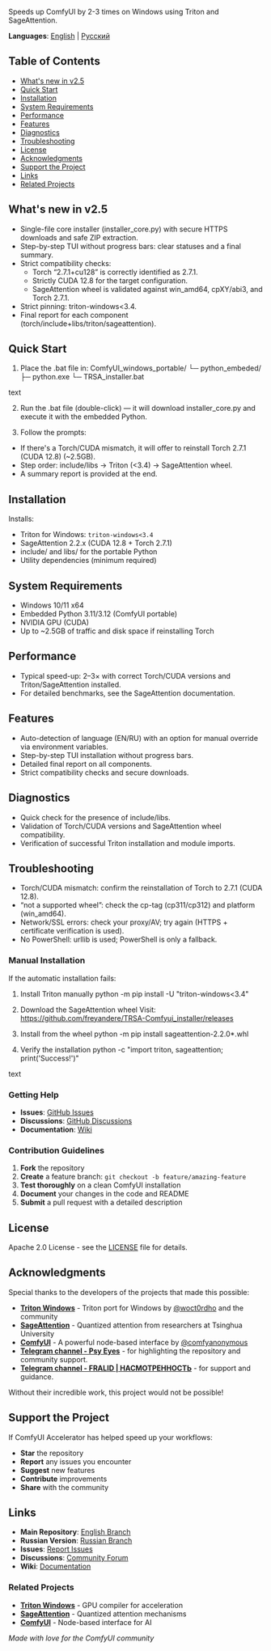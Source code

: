 Speeds up ComfyUI by 2-3 times on Windows using Triton and SageAttention.

**Languages**: [English](https://github.com/freyandere/TRSA-Comfyui_installer/tree/main) | [Русский](https://github.com/freyandere/TRSA-Comfyui_installer/tree/main-ru)

## Table of Contents
- [What's new in v2.5](#whats-new-in-v25)
- [Quick Start](#quick-start)
- [Installation](#installation)
- [System Requirements](#system-requirements)
- [Performance](#performance)
- [Features](#features)
- [Diagnostics](#diagnostics)
- [Troubleshooting](#troubleshooting)
- [License](#license)
- [Acknowledgments](#acknowledgments)
- [Support the Project](#support-the-project)
- [Links](#links)
- [Related Projects](#related-projects)

## What's new in v2.5

- Single-file core installer (installer_core.py) with secure HTTPS downloads and safe ZIP extraction.
- Step-by-step TUI without progress bars: clear statuses and a final summary.
- Strict compatibility checks:
  - Torch “2.7.1+cu128” is correctly identified as 2.7.1.
  - Strictly CUDA 12.8 for the target configuration.
  - SageAttention wheel is validated against win_amd64, cpXY/abi3, and Torch 2.7.1.
- Strict pinning: triton-windows<3.4.
- Final report for each component (torch/include+libs/triton/sageattention).

## Quick Start

1) Place the .bat file in:
ComfyUI_windows_portable/
└─ python_embeded/
├─ python.exe
└─ TRSA_installer.bat

text

2) Run the .bat file (double-click) — it will download installer_core.py and execute it with the embedded Python.

3) Follow the prompts:
- If there's a Torch/CUDA mismatch, it will offer to reinstall Torch 2.7.1 (CUDA 12.8) (~2.5GB).
- Step order: include/libs → Triton (<3.4) → SageAttention wheel.
- A summary report is provided at the end.

## Installation

Installs:
- Triton for Windows: `triton-windows<3.4`
- SageAttention 2.2.x (CUDA 12.8 + Torch 2.7.1)
- include/ and libs/ for the portable Python
- Utility dependencies (minimum required)

## System Requirements

- Windows 10/11 x64
- Embedded Python 3.11/3.12 (ComfyUI portable)
- NVIDIA GPU (CUDA)
- Up to ~2.5GB of traffic and disk space if reinstalling Torch

## Performance

- Typical speed-up: 2–3× with correct Torch/CUDA versions and Triton/SageAttention installed.
- For detailed benchmarks, see the SageAttention documentation.

## Features

- Auto-detection of language (EN/RU) with an option for manual override via environment variables.
- Step-by-step TUI installation without progress bars.
- Detailed final report on all components.
- Strict compatibility checks and secure downloads.

## Diagnostics

- Quick check for the presence of include/libs.
- Validation of Torch/CUDA versions and SageAttention wheel compatibility.
- Verification of successful Triton installation and module imports.

## Troubleshooting

- Torch/CUDA mismatch: confirm the reinstallation of Torch to 2.7.1 (CUDA 12.8).
- “not a supported wheel”: check the cp-tag (cp311/cp312) and platform (win_amd64).
- Network/SSL errors: check your proxy/AV; try again (HTTPS + certificate verification is used).
- No PowerShell: urllib is used; PowerShell is only a fallback.

### Manual Installation

If the automatic installation fails:

1. Install Triton manually
python -m pip install -U "triton-windows<3.4"

2. Download the SageAttention wheel
Visit: https://github.com/freyandere/TRSA-Comfyui_installer/releases
3. Install from the wheel
python -m pip install sageattention-2.2.0*.whl

4. Verify the installation
python -c "import triton, sageattention; print('Success!')"

text

### Getting Help

- **Issues**: [GitHub Issues](https://github.com/freyandere/TRSA-Comfyui_installer/issues)
- **Discussions**: [GitHub Discussions](https://github.com/freyandere/TRSA-Comfyui_installer/discussions)
- **Documentation**: [Wiki](https://github.com/freyandere/TRSA-Comfyui_installer/wiki)

### Contribution Guidelines

1. **Fork** the repository
2. **Create** a feature branch: `git checkout -b feature/amazing-feature`
3. **Test thoroughly** on a clean ComfyUI installation
4. **Document** your changes in the code and README
5. **Submit** a pull request with a detailed description

## License

Apache 2.0 License - see the [LICENSE](LICENSE) file for details.

## Acknowledgments

Special thanks to the developers of the projects that made this possible:

- **[Triton Windows](https://github.com/woct0rdho/triton-windows)** - Triton port for Windows by [@woct0rdho](https://github.com/woct0rdho) and the community
- **[SageAttention](https://github.com/thu-ml/SageAttention)** - Quantized attention from researchers at Tsinghua University
- **[ComfyUI](https://github.com/comfyanonymous/ComfyUI)** - A powerful node-based interface by [@comfyanonymous](https://github.com/comfyanonymous)
- **[Telegram channel - Psy Eyes](https://t.me/Psy_Eyes)** - for highlighting the repository and community support.
- **[Telegram channel - FRALID | НАСМОТРЕННОСТЬ](https://t.me/fralid95)** - for support and guidance.

Without their incredible work, this project would not be possible!

## Support the Project

If ComfyUI Accelerator has helped speed up your workflows:

- **Star** the repository
- **Report** any issues you encounter
- **Suggest** new features
- **Contribute** improvements
- **Share** with the community

## Links

- **Main Repository**: [English Branch](https://github.com/freyandere/TRSA-Comfyui_installer/tree/main)
- **Russian Version**: [Russian Branch](https://github.com/freyandere/TRSA-Comfyui_installer/tree/main-ru)
- **Issues**: [Report Issues](https://github.com/freyandere/TRSA-Comfyui_installer/issues)
- **Discussions**: [Community Forum](https://github.com/freyandere/TRSA-Comfyui_installer/discussions)
- **Wiki**: [Documentation](https://github.com/freyandere/TRSA-Comfyui_installer/wiki)

### Related Projects

- **[Triton Windows](https://github.com/woct0rdho/triton-windows)** - GPU compiler for acceleration
- **[SageAttention](https://github.com/thu-ml/SageAttention)** - Quantized attention mechanisms
- **[ComfyUI](https://github.com/comfyanonymous/ComfyUI)** - Node-based interface for AI

*Made with love for the ComfyUI community*

